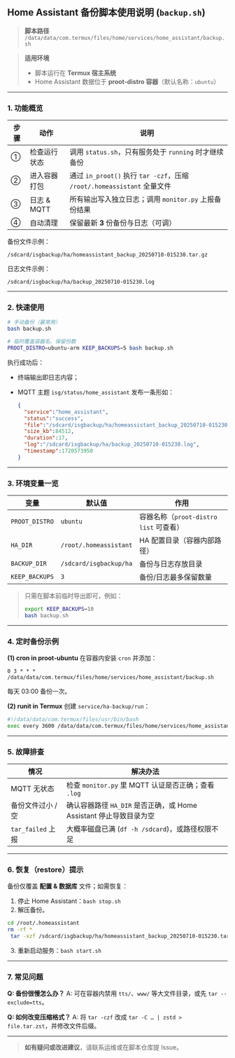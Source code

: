## Home Assistant 备份脚本使用说明 (`backup.sh`)

> **脚本路径**
> `/data/data/com.termux/files/home/services/home_assistant/backup.sh`

> **适用环境**
>
> * 脚本运行在 **Termux 宿主系统**
> * Home Assistant 数据位于 **proot‑distro 容器**（默认名称：`ubuntu`）

---

### 1. 功能概览

| 步骤 | 动作        | 说明                                                           |
| -- | --------- | ------------------------------------------------------------ |
| ①  | 检查运行状态    | 调用 `status.sh`，只有服务处于 `running` 时才继续备份                       |
| ②  | 进入容器打包    | 通过 `in_proot()` 执行 `tar -czf`，压缩 `/root/.homeassistant` 全量文件 |
| ③  | 日志 & MQTT | 所有输出写入独立日志；调用 `monitor.py` 上报备份结果                            |
| ④  | 自动清理      | 保留最新 **3** 份备份与日志（可调）                                        |

备份文件示例：

```
/sdcard/isgbackup/ha/homeassistant_backup_20250710-015230.tar.gz
```

日志文件示例：

```
/sdcard/isgbackup/ha/backup_20250710-015230.log
```

---

### 2. 快速使用

```bash
# 手动备份（最常用）
bash backup.sh

# 临时覆盖容器名、保留份数
PROOT_DISTRO=ubuntu-arm KEEP_BACKUPS=5 bash backup.sh
```

执行成功后：

* 终端输出即日志内容；
* MQTT 主题 `isg/status/home_assistant` 发布一条形如：

  ```json
  {
    "service":"home_assistant",
    "status":"success",
    "file":"/sdcard/isgbackup/ha/homeassistant_backup_20250710-015230.tar.gz",
    "size_kb":84512,
    "duration":17,
    "log":"/sdcard/isgbackup/ha/backup_20250710-015230.log",
    "timestamp":1720573950
  }
  ```

---

### 3. 环境变量一览

| 变量             | 默认值                    | 作用                            |
| -------------- | ---------------------- | ----------------------------- |
| `PROOT_DISTRO` | `ubuntu`               | 容器名称（`proot-distro list` 可查看） |
| `HA_DIR`       | `/root/.homeassistant` | HA 配置目录（容器内部路径）               |
| `BACKUP_DIR`   | `/sdcard/isgbackup/ha` | 备份与日志存放目录                     |
| `KEEP_BACKUPS` | `3`                    | 备份/日志最多保留数量                   |

> 只需在脚本前临时导出即可，例如：
>
> ```bash
> export KEEP_BACKUPS=10
> bash backup.sh
> ```

---

### 4. 定时备份示例

**(1) cron in proot‑ubuntu**
在容器内安装 `cron` 并添加：

```cron
0 3 * * * /data/data/com.termux/files/home/services/home_assistant/backup.sh
```

每天 03:00 备份一次。

**(2) runit in Termux**
创建 `service/ha-backup/run`：

```bash
#!/data/data/com.termux/files/usr/bin/bash
exec every 3600 /data/data/com.termux/files/home/services/home_assistant/backup.sh
```

---

### 5. 故障排查

| 情况              | 解决办法                                           |
| --------------- | ---------------------------------------------- |
| MQTT 无状态        | 检查 `monitor.py` 里 MQTT 认证是否正确；查看 `.log`        |
| 备份文件过小 / 空      | 确认容器路径 `HA_DIR` 是否正确，或 Home Assistant 停止导致目录为空 |
| `tar_failed` 上报 | 大概率磁盘已满 (`df -h /sdcard`)，或路径权限不足              |

---

### 6. 恢复（restore）提示

备份仅覆盖 **配置 & 数据库** 文件；如需恢复：

1. 停止 Home Assistant：`bash stop.sh`
2. 解压备份。

```bash
cd /root/.homeassistant
rm -rf *
 tar -xzf /sdcard/isgbackup/ha/homeassistant_backup_20250710-015230.tar.gz -C .
```

3. 重新启动服务：`bash start.sh`

---

### 7. 常见问题

**Q: 备份很慢怎么办？**
A: 可在容器内禁用 `tts/`、`www/` 等大文件目录，或先 `tar --exclude=tts`。

**Q: 如何改变压缩格式？**
A: 将 `tar -czf` 改成 `tar -C … | zstd > file.tar.zst`，并修改文件后缀。

---

> **如有疑问或改进建议**，请联系运维或在脚本仓库提 Issue。

